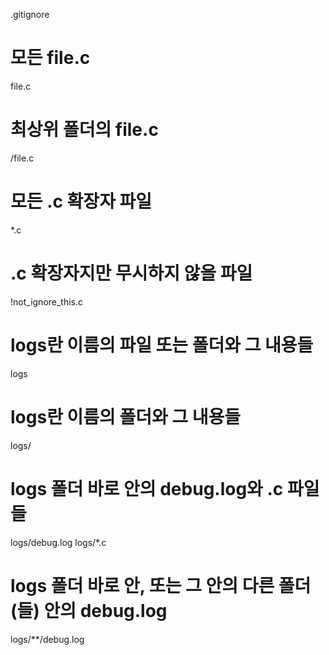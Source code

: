 .gitignore

# 모든 file.c

file.c

# 최상위 폴더의 file.c

/file.c

# 모든 .c 확장자 파일

\*.c

# .c 확장자지만 무시하지 않을 파일

!not_ignore_this.c

# logs란 이름의 파일 또는 폴더와 그 내용들

logs

# logs란 이름의 폴더와 그 내용들

logs/

# logs 폴더 바로 안의 debug.log와 .c 파일들

logs/debug.log
logs/\*.c

# logs 폴더 바로 안, 또는 그 안의 다른 폴더(들) 안의 debug.log

logs/\*\*/debug.log
